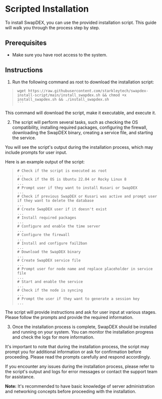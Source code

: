 # Scripted Installation

To install SwapDEX, you can use the provided installation script. This guide will walk you through the process step by step.

## Prerequisites

- Make sure you have root access to the system.

## Instructions

1. Run the following command as root to download the installation script:


> ````
> wget https://raw.githubusercontent.com/starkleytech/swapdex-install-script/main/install_swapdex.sh && chmod +x install_swapdex.sh && ./install_swapdex.sh
> ```

This command will download the script, make it executable, and execute it.

2. The script will perform several tasks, such as checking the OS compatibility, installing required packages, configuring the firewall, downloading the SwapDEX binary, creating a service file, and starting the service.

You will see the script's output during the installation process, which may include prompts for user input.

Here is an example output of the script:

> ```
> # Check if the script is executed as root
> ...
> # Check if the OS is Ubuntu 22.04 or Rocky Linux 8
> ...
> # Prompt user if they want to install Kusari or SwapDEX
> ...
> # Check if previous SwapDEX or Kusari was active and prompt user if they want to delete the database
> ...
> # Create SwapDEX user if it doesn't exist
> ...
> # Install required packages
> ...
> # Configure and enable the time server
> ...
> # Configure the firewall
> ...
> # Install and configure fail2ban
> ...
> # Download the SwapDEX binary
> ...
> # Create SwapDEX service file
> ...
> # Prompt user for node name and replace placeholder in service file
> ...
> # Start and enable the service
> ...
> # Check if the node is syncing
> ...
> # Prompt the user if they want to generate a session key
> ...
> ```

The script will provide instructions and ask for user input at various stages. Please follow the prompts and provide the required information.

3. Once the installation process is complete, SwapDEX should be installed and running on your system. You can monitor the installation progress and check the logs for more information.

It's important to note that during the installation process, the script may prompt you for additional information or ask for confirmation before proceeding. Please read the prompts carefully and respond accordingly.

If you encounter any issues during the installation process, please refer to the script's output and logs for error messages or contact the support team for assistance.

**Note:** It's recommended to have basic knowledge of server administration and networking concepts before proceeding with the installation.
